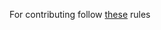 For contributing follow [these](https://github.com/Yourun-proger/ProjectTemplate/tree/main/.github/ISSUE_TEMPLATE) rules
